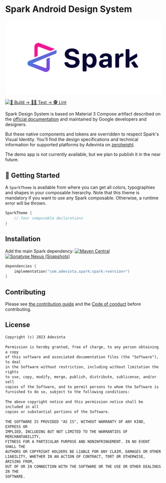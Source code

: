 # Spark Android Design System

<p align="center">
<picture>
    <source media="(prefers-color-scheme: dark)" srcset="art/spark-logo-dark.svg">
    <img alt="Spark Design System logo" src="art/spark-logo-light.svg">
  </picture>
</p>

[![👷 Build → 🧑‍🔬 Test → 🕵️ Lint](https://github.com/adevinta/spark-android/actions/workflows/ci.yml/badge.svg)](https://github.com/adevinta/spark-android/actions/workflows/ci.yml)

Spark Design System is based on Material 3 Compose artifact described
on the [official documentation](https://material.io/) and maintained by Google developers
and designers.

But these native components and tokens are overridden to respect Spark's Visual Identity. You'll
find
the design specifications and technical information for supported platforms by Adevinta on
[zeroheight](https://zeroheight.com/1186e1705/p/25ae4e-spark).

The demo app is not currently available, but we plan to publish it in the near future.

## 🚀 Getting Started

A `SparkTheme` is available from where you can get all
colors, typographies and shapes in your composable hierarchy. Note that this theme is
mandatory if you want to use any Spark composable.
Otherwise, a runtime error will be thrown.

```kotlin
SparkTheme {
    // Your composable declarations
}
```

## Installation

Add the main Spark dependency: [![Maven Central](https://img.shields.io/maven-central/v/com.adevinta.spark/spark?label=%20&color=success)](https://search.maven.org/artifact/com.adevinta.spark/spark) [![Sonatype Nexus (Snapshots)](https://img.shields.io/nexus/s/com.adevinta.spark/spark?label=%20&color=lightgrey&server=https%3A%2F%2Fs01.oss.sonatype.org%2F)](https://s01.oss.sonatype.org/content/repositories/snapshots/com/adevinta/spark/spark/)

```kotlin
dependencies {
    implementation("com.adevinta.spark:spark:<version>")
}
```

## Contributing

Please see [the contribution guide](docs/CONTRIBUTING.md) and
the [Code of conduct](docs/CODE_OF_CONDUCT.md) before contributing.

## License

    Copyright (c) 2023 Adevinta
    
    Permission is hereby granted, free of charge, to any person obtaining a copy
    of this software and associated documentation files (the "Software"), to deal
    in the Software without restriction, including without limitation the rights
    to use, copy, modify, merge, publish, distribute, sublicense, and/or sell
    copies of the Software, and to permit persons to whom the Software is
    furnished to do so, subject to the following conditions:
    
    The above copyright notice and this permission notice shall be included in all
    copies or substantial portions of the Software.
    
    THE SOFTWARE IS PROVIDED "AS IS", WITHOUT WARRANTY OF ANY KIND, EXPRESS OR
    IMPLIED, INCLUDING BUT NOT LIMITED TO THE WARRANTIES OF MERCHANTABILITY,
    FITNESS FOR A PARTICULAR PURPOSE AND NONINFRINGEMENT. IN NO EVENT SHALL THE
    AUTHORS OR COPYRIGHT HOLDERS BE LIABLE FOR ANY CLAIM, DAMAGES OR OTHER
    LIABILITY, WHETHER IN AN ACTION OF CONTRACT, TORT OR OTHERWISE, ARISING FROM,
    OUT OF OR IN CONNECTION WITH THE SOFTWARE OR THE USE OR OTHER DEALINGS IN THE
    SOFTWARE.
